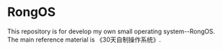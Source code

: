 # RongOS
This repository is for develop my own small operating system--RongOS. The main 
reference material is 《30天自制操作系统》.



